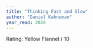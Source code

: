 ```yaml
---
title: "Thinking Fast and Slow"
author: "Daniel Kahneman"
year_read: 2020
---
```


Rating: Yellow Flannel / 10
